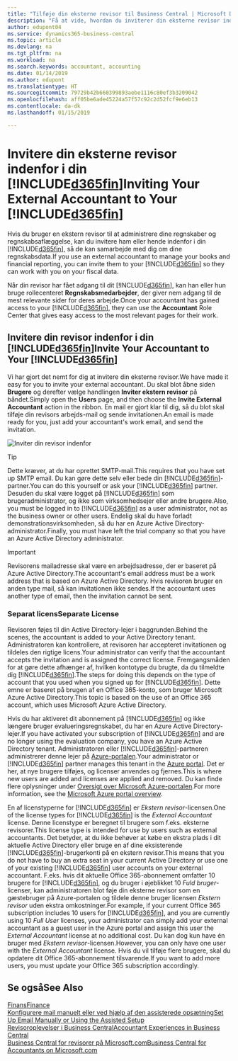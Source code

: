 ```yaml
---
title: "Tilføje din eksterne revisor til Business Central | Microsoft Docs"
description: "Få at vide, hvordan du inviterer din eksterne revisor indenfor i Business Central."
author: edupont04
ms.service: dynamics365-business-central
ms.topic: article
ms.devlang: na
ms.tgt_pltfrm: na
ms.workload: na
ms.search.keywords: accountant, accounting
ms.date: 01/14/2019
ms.author: edupont
ms.translationtype: HT
ms.sourcegitcommit: 79729b42b660399893aebe1116c80ef3b3209042
ms.openlocfilehash: aff05be6ade45224a57f57c92c2d52fcf9e6eb13
ms.contentlocale: da-dk
ms.lasthandoff: 01/15/2019

---
```

# <a name="inviting-your-external-accountant-to-your-included365finincludesd365finmdmd"></a><span data-ttu-id="a33a6-103">Invitere din eksterne revisor indenfor i din [!INCLUDE[d365fin](includes/d365fin_md.md)]</span><span class="sxs-lookup"><span data-stu-id="a33a6-103">Inviting Your External Accountant to Your [!INCLUDE[d365fin](includes/d365fin_md.md)]</span></span>
<span data-ttu-id="a33a6-104">Hvis du bruger en ekstern revisor til at administrere dine regnskaber og regnskabsaflæggelse, kan du invitere ham eller hende indenfor i din [!INCLUDE[d365fin](includes/d365fin_md.md)], så de kan samarbejde med dig om dine regnskabsdata.</span><span class="sxs-lookup"><span data-stu-id="a33a6-104">If you use an external accountant to manage your books and financial reporting, you can invite them to your [!INCLUDE[d365fin](includes/d365fin_md.md)] so they can work with you on your fiscal data.</span></span>

<span data-ttu-id="a33a6-105">Når din revisor har fået adgang til dit [!INCLUDE[d365fin](includes/d365fin_md.md)], kan han eller hun bruge rollecenteret **Regnskabsmedarbejder**, der giver nem adgang til de mest relevante sider for deres arbejde.</span><span class="sxs-lookup"><span data-stu-id="a33a6-105">Once your accountant has gained access to your [!INCLUDE[d365fin](includes/d365fin_md.md)], they can use the **Accountant** Role Center that gives easy access to the most relevant pages for their work.</span></span>  

## <a name="invite-your-accountant-to-your-included365finincludesd365finmdmd"></a><span data-ttu-id="a33a6-106">Invitere din revisor indenfor i din [!INCLUDE[d365fin](includes/d365fin_md.md)]</span><span class="sxs-lookup"><span data-stu-id="a33a6-106">Invite Your Accountant to Your [!INCLUDE[d365fin](includes/d365fin_md.md)]</span></span>

<span data-ttu-id="a33a6-107">Vi har gjort det nemt for dig at invitere din eksterne revisor.</span><span class="sxs-lookup"><span data-stu-id="a33a6-107">We have made it easy for you to invite your external accountant.</span></span> <span data-ttu-id="a33a6-108">Du skal blot åbne siden **Brugere** og derefter vælge handlingen **Inviter ekstern revisor** på båndet.</span><span class="sxs-lookup"><span data-stu-id="a33a6-108">Simply open the **Users** page, and then choose the **Invite External Accountant** action in the ribbon.</span></span> <span data-ttu-id="a33a6-109">En mail er gjort klar til dig, så du blot skal tilføje din revisors arbejds-mail og sende invitationen.</span><span class="sxs-lookup"><span data-stu-id="a33a6-109">An email is made ready for you, just add your accountant's work email, and send the invitation.</span></span>  

![Inviter din revisor indenfor](./media/finance-invite-accountant/invite-accountant.png)

> [!TIP]  
>  <span data-ttu-id="a33a6-111">Dette kræver, at du har oprettet SMTP-mail.</span><span class="sxs-lookup"><span data-stu-id="a33a6-111">This requires that you have set up SMTP email.</span></span> <span data-ttu-id="a33a6-112">Du kan gøre dette selv eller bede din [!INCLUDE[d365fin](includes/d365fin_md.md)]-partner.</span><span class="sxs-lookup"><span data-stu-id="a33a6-112">You can do this yourself or ask your [!INCLUDE[d365fin](includes/d365fin_md.md)] partner.</span></span> <span data-ttu-id="a33a6-113">Desuden du skal være logget på [!INCLUDE[d365fin](includes/d365fin_md.md)] som brugeradministrator, og ikke som virksomhedsejer eller andre brugere.</span><span class="sxs-lookup"><span data-stu-id="a33a6-113">Also, you must be logged in to [!INCLUDE[d365fin](includes/d365fin_md.md)] as a user administrator, not as the business owner or other users.</span></span> <span data-ttu-id="a33a6-114">Endelig skal du have forladt demonstrationsvirksomheden, så du har en Azure Active Directory-administrator.</span><span class="sxs-lookup"><span data-stu-id="a33a6-114">Finally, you must have left the trial company so that you have an Azure Active Directory administrator.</span></span>  

> [!IMPORTANT]  
> <span data-ttu-id="a33a6-115">Revisorens mailadresse skal være en arbejdsadresse, der er baseret på Azure Active Directory.</span><span class="sxs-lookup"><span data-stu-id="a33a6-115">The accountant's email address must be a work address that is based on Azure Active Directory.</span></span> <span data-ttu-id="a33a6-116">Hvis revisoren bruger en anden type mail, så kan invitationen ikke sendes.</span><span class="sxs-lookup"><span data-stu-id="a33a6-116">If the accountant uses another type of email, then the invitation cannot be sent.</span></span>  

### <a name="separate-license"></a><span data-ttu-id="a33a6-117">Separat licens</span><span class="sxs-lookup"><span data-stu-id="a33a6-117">Separate License</span></span>
<span data-ttu-id="a33a6-118">Revisoren føjes til din Active Directory-lejer i baggrunden.</span><span class="sxs-lookup"><span data-stu-id="a33a6-118">Behind the scenes, the accountant is added to your Active Directory tenant.</span></span> <span data-ttu-id="a33a6-119">Administratoren kan kontrollere, at revisoren har accepteret invitationen og tildeles den rigtige licens.</span><span class="sxs-lookup"><span data-stu-id="a33a6-119">Your administrator can verify that the accountant accepts the invitation and is assigned the correct license.</span></span> <span data-ttu-id="a33a6-120">Fremgangsmåden for at gøre dette afhænger af, hvilken kontotype du brugte, da du tilmeldte dig [!INCLUDE[d365fin](includes/d365fin_md.md)].</span><span class="sxs-lookup"><span data-stu-id="a33a6-120">The steps for doing this depends on the type of account that you used when you signed up for [!INCLUDE[d365fin](includes/d365fin_md.md)].</span></span> <span data-ttu-id="a33a6-121">Dette emne er baseret på brugen af en Office 365-konto, som bruger Microsoft Azure Active Directory.</span><span class="sxs-lookup"><span data-stu-id="a33a6-121">This topic is based on the use of an Office 365 account, which uses Microsoft Azure Active Directory.</span></span>  

<span data-ttu-id="a33a6-122">Hvis du har aktiveret dit abonnement på [!INCLUDE[d365fin](includes/d365fin_md.md)] og ikke længere bruger evalueringsregnskabet, du har en Azure Active Directory-lejer.</span><span class="sxs-lookup"><span data-stu-id="a33a6-122">If you have activated your subscription of [!INCLUDE[d365fin](includes/d365fin_md.md)] and are no longer using the evaluation company, you have an Azure Active Directory tenant.</span></span> <span data-ttu-id="a33a6-123">Administratoren eller [!INCLUDE[d365fin](includes/d365fin_md.md)]-partneren administrerer denne lejer på [Azure-portalen](https://portal.azure.com).</span><span class="sxs-lookup"><span data-stu-id="a33a6-123">Your administrator or [!INCLUDE[d365fin](includes/d365fin_md.md)] partner manages this tenant in the [Azure portal](https://portal.azure.com).</span></span> <span data-ttu-id="a33a6-124">Det er her, at nye brugere tilføjes, og licenser anvendes og fjernes.</span><span class="sxs-lookup"><span data-stu-id="a33a6-124">This is where new users are added and licenses are applied and removed.</span></span> <span data-ttu-id="a33a6-125">Du kan finde flere oplysninger under [Oversigt over Microsoft Azure-portalen](https://docs.microsoft.com/en-us/azure/azure-portal-overview).</span><span class="sxs-lookup"><span data-stu-id="a33a6-125">For more information, see the [Microsoft Azure portal overview](https://docs.microsoft.com/en-us/azure/azure-portal-overview).</span></span>  

<span data-ttu-id="a33a6-126">En af licenstyperne for [!INCLUDE[d365fin](includes/d365fin_md.md)] er *Ekstern revisor*-licensen.</span><span class="sxs-lookup"><span data-stu-id="a33a6-126">One of the license types for [!INCLUDE[d365fin](includes/d365fin_md.md)] is the *External Accountant* license.</span></span> <span data-ttu-id="a33a6-127">Denne licenstype er beregnet til brugere som f.eks. eksterne revisorer.</span><span class="sxs-lookup"><span data-stu-id="a33a6-127">This license type is intended for use by users such as external accountants.</span></span> <span data-ttu-id="a33a6-128">Det betyder, at du ikke behøver at købe en ekstra plads i dit aktuelle Active Directory eller bruge en af dine eksisterende [!INCLUDE[d365fin](includes/d365fin_md.md)]-brugerkonti på en ekstern revisor.</span><span class="sxs-lookup"><span data-stu-id="a33a6-128">This means that you do not have to buy an extra seat in your current Active Directory or use one of your existing [!INCLUDE[d365fin](includes/d365fin_md.md)] user accounts on your external accountant.</span></span> <span data-ttu-id="a33a6-129">F.eks. hvis dit aktuelle Office 365-abonnement omfatter 10 brugere for [!INCLUDE[d365fin](includes/d365fin_md.md)], og du bruger i øjeblikket 10 *Fuld bruger*-licenser, kan administratoren blot føje din eksterne revisor som en gæstebruger på Azure-portalen og tildele denne bruger licensen *Ekstern revisor* uden ekstra omkostninger.</span><span class="sxs-lookup"><span data-stu-id="a33a6-129">For example, if your current Office 365 subscription includes 10 users for [!INCLUDE[d365fin](includes/d365fin_md.md)], and you are currently using 10 *Full User* licenses, your administrator can simply add your external accountant as a guest user in the Azure portal and assign this user the *External Accountant* license at no additional cost.</span></span> <span data-ttu-id="a33a6-130">Du kan dog kun have én bruger med *Ekstern revisor*-licensen.</span><span class="sxs-lookup"><span data-stu-id="a33a6-130">However, you can only have one user with the *External Accountant* license.</span></span> <span data-ttu-id="a33a6-131">Hvis du vil tilføje flere brugere, skal du opdatere dit Office 365-abonnement tilsvarende.</span><span class="sxs-lookup"><span data-stu-id="a33a6-131">If you want to add more users, you must update your Office 365 subscription accordingly.</span></span>  

## <a name="see-also"></a><span data-ttu-id="a33a6-132">Se også</span><span class="sxs-lookup"><span data-stu-id="a33a6-132">See Also</span></span>
[<span data-ttu-id="a33a6-133">Finans</span><span class="sxs-lookup"><span data-stu-id="a33a6-133">Finance</span></span>](finance.md)  
[<span data-ttu-id="a33a6-134">Konfigurere mail manuelt eller ved hjælp af den assisterede opsætning</span><span class="sxs-lookup"><span data-stu-id="a33a6-134">Set Up Email Manually or Using the Assisted Setup</span></span>](admin-how-setup-email.md)  
[<span data-ttu-id="a33a6-135">Revisoroplevelser i Business Central</span><span class="sxs-lookup"><span data-stu-id="a33a6-135">Accountant Experiences in Business Central </span></span>](finance-accounting.md)  
[<span data-ttu-id="a33a6-136">Business Central for revisorer på Microsoft.com</span><span class="sxs-lookup"><span data-stu-id="a33a6-136">Business Central for Accountants on Microsoft.com</span></span>](https://www.microsoft.com/en-us/dynamics365/financial-insights-for-accountants)  

